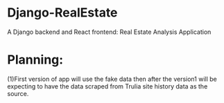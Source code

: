 # Django-RealEstate
A Django backend and React frontend: Real Estate Analysis Application


# Planning:
(1)First version of app will use the fake data then after the version1 will be expecting to have the data scraped from Trulia site history data as the source.
